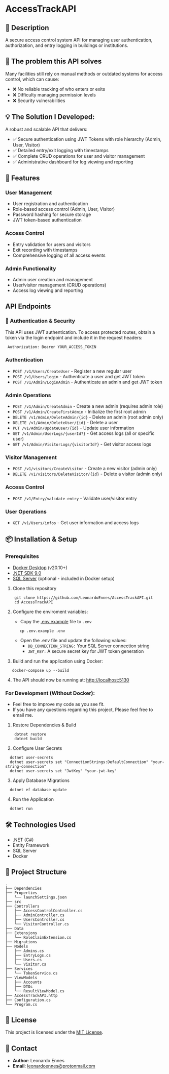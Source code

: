 # AccessTrackAPI

## 📌  Description
A secure access control system API for managing user authentication, authorization, and entry logging in buildings or institutions.

## 🔎 The problem this API solves
Many facilities still rely on manual methods or outdated systems for access control, which can cause:
- ❌ No reliable tracking of who enters or exits
- ❌ Difficulty managing permission levels
- ❌ Security vulnerabilities

## 💡 The Solution I Developed:
A robust and scalable API that delivers:
- ✅ Secure authentication using JWT Tokens with role hierarchy (Admin, User, Visitor)
- ✅ Detailed entry/exit logging with timestamps
- ✅ Complete CRUD operations for user and visitor management
- ✅ Administrative dashboard for log viewing and reporting

## 🚀 Features

### User Management
- User registration and authentication
- Role-based access control (Admin, User, Visitor)
- Password hashing for secure storage
- JWT token-based authentication

### Access Control
- Entry validation for users and visitors
- Exit recording with timestamps
- Comprehensive logging of all access events

### Admin Functionality
- Admin user creation and management
- User/visitor management (CRUD operations)
- Access log viewing and reporting

## API Endpoints

### 🔑 Authentication & Security
This API uses JWT authentication. To access protected routes, obtain a token via the login endpoint and include it in the request headers:
```bash
 Authorization: Bearer YOUR_ACCESS_TOKEN
```

### Authentication
- `POST /v1/Users/CreateUser` - Register a new regular user
- `POST /v1/Users/login` - Authenticate a user and get JWT token
- `POST /v1/Admin/LoginAdmin` - Authenticate an admin and get JWT token

### Admin Operations
- `POST /v1/Admin/CreateAdmin` - Create a new admin (requires admin role)
- `POST /v1/Admin/CreateFirstAdmin` - Initialize the first root admin
- `DELETE /v1/Admin/DeleteAdmin/{id}` - Delete an admin (root admin only)
- `DELETE /v1/Admin/DeleteUser/{id}` - Delete a user
- `PUT /v1/Admin/UpdateUser/{id}` - Update user information
- `GET /v1/Admin/UserLogs/{userId?}` - Get access logs (all or specific user)
- `GET /v1/Admin/VisitorLogs/{visitorId?}` - Get visitor access logs

### Visitor Management
- `POST /v1/visitors/CreateVisitor` - Create a new visitor (admin only)
- `DELETE /v1/visitors/DeleteVisitor/{id}` - Delete a visitor (admin only)

### Access Control
- `POST /v1/Entry/validate-entry` - Validate user/visitor entry

### User Operations
- `GET /v1/Users/infos` - Get user information and access logs

##  📦 Installation & Setup
### Prerequisites
- [Docker Desktop](https://www.docker.com/products/docker-desktop) (v20.10+)
- [.NET SDK 9.0](https://dotnet.microsoft.com/download)
- [SQL Server](https://www.microsoft.com/en-us/sql-server/sql-server-downloads) (optional - included in Docker setup)

1. Clone this repository
```shell
    git clone https://github.com/LeonardoEnnes/AccessTrackAPI.git
    cd AccessTrackAPI
```
2. Configure the enviroment variables:
    - Copy the [.env.example](.env.example) file to `.env`
   ```shell
      cp .env.example .env
    ```
    - Open the .env file and update the following values:
        - `DB_CONNECTION_STRING:` Your SQL Server connection string
        - `JWT_KEY:` A secure secret key for JWT token generation


3. Build and run the application using Docker:
 ```shell
    docker-compose up --build
   ```

4. The API should now be running at:
   [http://localhost:5130](http://localhost:5130/swagger) 

### For Development (Without Docker): 
- Feel free to improve my code as you see fit. 
- If you have any questions regarding this project, Please feel free to email me.
1. Restore Dependencies & Build
```shell
    dotnet restore
    dotnet build
```

2. Configure User Secrets
```shell
  dotnet user-secrets
  dotnet user-secrets set "ConnectionStrings:DefaultConnection" "your-string-connection"
  dotnet user-secrets set "JwtKey" "your-jwt-key"
```

3. Apply Database Migrations
````shell
  dotnet ef database update
````

4. Run the Application
````shell
  dotnet run
````

## 🛠️ Technologies Used
- .NET (C#)
- Entity Framework
- SQL Server 
- Docker

##  📂 Project Structure
```text
.
├── Dependencies 
├── Properties
│   └── launchSettings.json 
├── src 
├── Controllers
│   ├── AccessControlController.cs 
│   ├── AdminController.cs 
│   ├── UsersController.cs 
│   └── VisitorController.cs 
├── Data 
├── Extensions
│   └── RoleClaimExtension.cs 
├── Migrations 
├── Models
│   ├── Admins.cs 
│   ├── EntryLogs.cs 
│   ├── Users.cs 
│   └── Visitor.cs 
├── Services
│   └── TokenService.cs 
├── ViewModels
│   ├── Accounts 
│   ├── DTOs 
│   └── ResultViewModel.cs 
├── AccessTrackAPI.http 
├── Configuration.cs 
└── Program.cs 
````

## 📜 License
This project is licensed under the [MIT License](LICENSE).

## 📧 Contact
- **Author**: Leonardo Ennes
- **Email**: leonardoennes@protonmail.com
